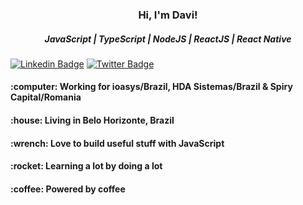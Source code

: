 <p>
  
  <h3 align="center">Hi, I'm Davi!</h3>
  <h5 align="center">JavaScript | TypeScript | NodeJS | ReactJS | React Native</h5>
  
</p>

<p align="center">

  [![Linkedin Badge](https://img.shields.io/badge/-LinkedIn-blue?style=flat&logo=LinkedIn&logoColor=white)](https://www.linkedin.com/in/developer-davi)
  [![Twitter Badge](https://img.shields.io/badge/-Twitter-1ca0f1?style=flat&logo=Twitter&logoColor=white)](https://twitter.com/devdavi_br)

</p>

<h4>:computer: Working for ioasys/Brazil, HDA Sistemas/Brazil & Spiry Capital/Romania</h4>
<h4>:house:    Living in Belo Horizonte, Brazil</h4>
<h4>:wrench:   Love to build useful stuff with JavaScript</h4>
<h4>:rocket:   Learning a lot by doing a lot</h4>
<h4>:coffee:   Powered by coffee</h4>
